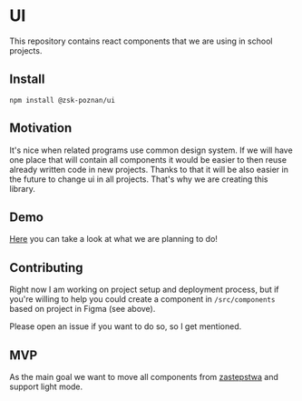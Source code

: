# UI

This repository contains react components that we are using in school projects.

## Install

```
npm install @zsk-poznan/ui
```

## Motivation

It's nice when related programs use common design system. If we will have one
place that will contain all components it would be easier to then reuse already
written code in new projects. Thanks to that it will be also easier in the
future to change ui in all projects. That's why we are creating this library.

## Demo

[Here](https://www.figma.com/file/ywtwzYMheRo2nazaQzL8wX/ZSK?node-id=0%3A1) you
can take a look at what we are planning to do!

## Contributing

Right now I am working on project setup and deployment process, but if you're
willing to help you could create a component in `/src/components` based on
project in Figma (see above).

Please open an issue if you want to do so, so I get mentioned.

## MVP

As the main goal we want to move all components from
[zastepstwa](https://github.com/zsk-poznan/zastepstwa)
and support light mode.
